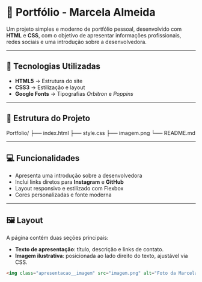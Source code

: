 # 🌸 Portfólio - Marcela Almeida

Um projeto simples e moderno de portfólio pessoal, desenvolvido com **HTML** e **CSS**, com o objetivo de apresentar informações profissionais, redes sociais e uma introdução sobre a desenvolvedora.

---

## 🚀 Tecnologias Utilizadas

- **HTML5** → Estrutura do site  
- **CSS3** → Estilização e layout  
- **Google Fonts** → Tipografias *Orbitron* e *Poppins*

---

## 🧩 Estrutura do Projeto
Portfolio/
├── index.html
├── style.css
├── imagem.png
└── README.md

---

## 💻 Funcionalidades

- Apresenta uma introdução sobre a desenvolvedora  
- Inclui links diretos para **Instagram** e **GitHub**  
- Layout responsivo e estilizado com Flexbox  
- Cores personalizadas e fonte moderna  

---

## 🖼️ Layout

A página contém duas seções principais:

- **Texto de apresentação**: título, descrição e links de contato.  
- **Imagem ilustrativa**: posicionada ao lado direito do texto, ajustável via CSS.  

```html
<img class="apresentacao__imagem" src="imagem.png" alt="Foto da Marcela">

